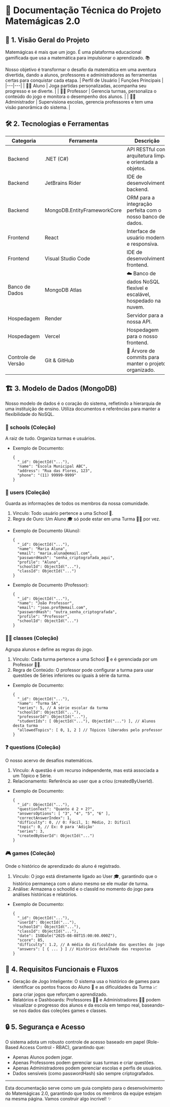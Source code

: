 # 🚀 Documentação Técnica do Projeto Matemágicas 2.0

## 🎯 1. Visão Geral do Projeto

Matemágicas é mais que um jogo. É uma plataforma educacional gamificada que usa a matemática para impulsionar o aprendizado. 📚

Nosso objetivo é transformar o desafio da matemática em uma aventura divertida, dando a alunos, professores e administradores as ferramentas certas para conquistar cada etapa.
| Perfil de Usuário	| Funções Principais |
|---|---|
| 👩‍🎓 Aluno	| Joga partidas personalizadas, acompanha seu progresso e se diverte. |
| 👨‍🏫 Professor	| Gerencia turmas, personaliza o conteúdo do jogo e monitora o desempenho dos alunos. |
| 👩‍💼 Administrador	| Supervisiona escolas, gerencia professores e tem uma visão panorâmica do sistema. |

## 🛠️ 2. Tecnologias e Ferramentas

| Categoria |	Ferramenta | Descrição
|---|---|---|
| Backend	| .NET (C#) | API RESTful com arquitetura limpa e orientada a objetos. |
| Backend	| JetBrains Rider | IDE de desenvolvimento backend. |
| Backend	| MongoDB.EntityFrameworkCore | ORM para a integração perfeita com o nosso banco de dados. |
| Frontend | React | Interface de usuário moderna e responsiva. |
| Frontend | Visual Studio Code | IDE de desenvolvimento frontend. |
| Banco de Dados | MongoDB Atlas | ☁️ Banco de dados NoSQL flexível e escalável, hospedado na nuvem. |
| Hospedagem | Render | Servidor para a nossa API. |
| Hospedagem | Vercel | Hospedagem para o nosso frontend. |
| Controle de Versão | Git & GitHub | 🌳 Árvore de commits para manter o projeto organizado. |

## 🏗️ 3. Modelo de Dados (MongoDB)

Nosso modelo de dados é o coração do sistema, refletindo a hierarquia de uma instituição de ensino. Utiliza documentos e referências para manter a flexibilidade do NoSQL.

### 🏫 schools (Coleção)

A raiz de tudo. Organiza turmas e usuários.

- Exemplo de Documento:
  
      {
        "_id": ObjectId("..."),
        "name": "Escola Municipal ABC",
        "address": "Rua das Flores, 123",
        "phone": "(11) 99999-9999"
      }

### 👥 users (Coleção)

Guarda as informações de todos os membros da nossa comunidade.

1. Vínculo: Todo usuário pertence a uma School 🏫.
2. Regra de Ouro: Um Aluno 🎓 só pode estar em uma Turma 👨‍🏫 por vez.

- Exemplo de Documento (Aluno):

      {
        "_id": ObjectId("..."),
        "name": "Maria Aluna",
        "email": "maria.aluna@email.com",
        "passwordHash": "senha_criptografada_aqui",
        "profile": "Aluno",
        "schoolId": ObjectId("..."),
        "classId": ObjectId("...")
      }

- Exemplo de Documento (Professor):

      {
        "_id": ObjectId("..."),
        "name": "João Professor",
        "email": "joao.prof@email.com",
        "passwordHash": "outra_senha_criptografada",
        "profile": "Professor",
        "schoolId": ObjectId("...")
      }

### 👨‍🏫 classes (Coleção)

Agrupa alunos e define as regras do jogo.

1. Vínculo: Cada turma pertence a uma School 🏫 e é gerenciada por um Professor 👨‍🏫.
2. Regra de Conteúdo: O professor pode configurar a turma para usar questões de Séries inferiores ou iguais à série da turma.

- Exemplo de Documento:
  
      {
        "_id": ObjectId("..."),
        "name": "Turma 5A",
        "series": 5, // A série escolar da turma
        "schoolId": ObjectId("..."),
        "professorId": ObjectId("..."),
        "studentIds": [ ObjectId("..."), ObjectId("...") ], // Alunos desta turma
        "allowedTopics": [ 0, 1, 2 ] // Tópicos liberados pelo professor
      }

### ❓ questions (Coleção)

O nosso acervo de desafios matemáticos.

1. Vínculo: A questão é um recurso independente, mas está associada a um Tópico e Série.
2. Relacionamento: Referência ao user que a criou (createdByUserId).

- Exemplo de Documento:

      {
        "_id": ObjectId("..."),
        "questionText": "Quanto é 2 + 2?",
        "answersOptions": [ "3", "4", "5", "6" ],
        "correctAnswerIndex": 1,
        "difficulty": 0, // 0: Fácil, 1: Médio, 2: Difícil
        "topic": 0, // Ex: 0 para 'Adição'
        "series": 3,
        "createdByUserId": ObjectId("...")
      }

### 🎮 games (Coleção)

Onde o histórico de aprendizado do aluno é registrado.

1. Vínculo: O jogo está diretamente ligado ao User 🎓, garantindo que o histórico permaneça com o aluno mesmo se ele mudar de turma.
2. Análise: Armazena o schoolId e o classId no momento do jogo para análises históricas e relatórios.

- Exemplo de Documento:

      {
        "_id": ObjectId("..."),
        "userId": ObjectId("..."),
        "schoolId": ObjectId("..."),
        "classId": ObjectId("..."),
        "date": ISODate("2025-08-08T15:00:00.000Z"),
        "score": 85,
        "difficulty": 1.2, // A média da dificuldade das questões do jogo
        "answers": [ { ... } ] // Histórico detalhado das respostas
      }

## 🧩 4. Requisitos Funcionais e Fluxos

- Geração de Jogo Inteligente: O sistema usa o histórico de games para identificar os pontos fracos do Aluno 🧠 e as dificuldades da Turma 📈 para criar jogos que reforçam o aprendizado.
- Relatórios e Dashboards: Professores 👨‍🏫 e Administradores 👩‍💼 podem visualizar o progresso dos alunos e da escola em tempo real, baseando-se nos dados das coleções games e classes.

## 🔒 5. Segurança e Acesso

O sistema adota um robusto controle de acesso baseado em papel (Role-Based Access Control - RBAC), garantindo que:
- Apenas Alunos podem jogar.
- Apenas Professores podem gerenciar suas turmas e criar questões.
- Apenas Administradores podem gerenciar escolas e perfis de usuários.
- Dados sensíveis (como passwordHash) são sempre criptografados.

---

Esta documentação serve como um guia completo para o desenvolvimento do Matemágicas 2.0, garantindo que todos os membros da equipe estejam na mesma página. Vamos construir algo incrível! ✨
